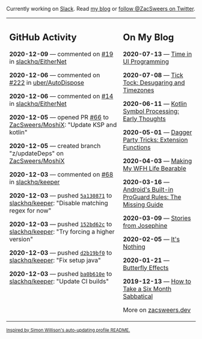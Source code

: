 Currently working on [Slack](https://slack.com/). Read [my blog](https://zacsweers.dev/) or [follow @ZacSweers on Twitter](https://twitter.com/ZacSweers).

<table><tr><td valign="top" width="60%">

## GitHub Activity
<!-- githubActivity starts -->
**2020-12-09** — commented on [#19](https://github.com/slackhq/EitherNet/issues/19#issuecomment-741618587) in [slackhq/EitherNet](https://api.github.com/repos/slackhq/EitherNet)

**2020-12-06** — commented on [#222](https://github.com/uber/AutoDispose/issues/222#issuecomment-739522884) in [uber/AutoDispose](https://api.github.com/repos/uber/AutoDispose)

**2020-12-06** — commented on [#14](https://github.com/slackhq/EitherNet/issues/14#issuecomment-739461323) in [slackhq/EitherNet](https://api.github.com/repos/slackhq/EitherNet)

**2020-12-05** — opened PR [#66](https://api.github.com/repos/ZacSweers/MoshiX/pulls/66) to [ZacSweers/MoshiX](https://api.github.com/repos/ZacSweers/MoshiX): "Update KSP and kotlin"

**2020-12-05** — created branch "z/updateDeps" on [ZacSweers/MoshiX](https://api.github.com/repos/ZacSweers/MoshiX)

**2020-12-03** — commented on [#68](https://github.com/slackhq/keeper/pull/68#issuecomment-738457899) in [slackhq/keeper](https://api.github.com/repos/slackhq/keeper)

**2020-12-03** — pushed [`5a130871`](https://github.com/slackhq/keeper/commit/5a13087192d920ce9b149c59f10b8968ee6187e0) to [slackhq/keeper](https://api.github.com/repos/slackhq/keeper): "Disable matching regex for now"

**2020-12-03** — pushed [`152bd62c`](https://github.com/slackhq/keeper/commit/152bd62c16b0bb5ab03043638ce3fc317f739fc2) to [slackhq/keeper](https://api.github.com/repos/slackhq/keeper): "Try forcing a higher version"

**2020-12-03** — pushed [`d2b19bf0`](https://github.com/slackhq/keeper/commit/d2b19bf08f6290fe163c227463d6fa866cb0d75a) to [slackhq/keeper](https://api.github.com/repos/slackhq/keeper): "Fix setup java"

**2020-12-03** — pushed [`ba0b610e`](https://github.com/slackhq/keeper/commit/ba0b610ebbcef1a97d93fc5eedb056113147ca14) to [slackhq/keeper](https://api.github.com/repos/slackhq/keeper): "Update CI builds"
<!-- githubActivity ends -->
</td><td valign="top" width="40%">

## On My Blog
<!-- blog starts -->
**2020-07-13** — [Time in UI Programming](https://www.zacsweers.dev/time-in-ui/)

**2020-07-08** — [Tick Tock: Desugaring and Timezones](https://www.zacsweers.dev/ticktock-desugaring-timezones/)

**2020-06-11** — [Kotlin Symbol Processing: Early Thoughts](https://www.zacsweers.dev/kotlin-symbol-processor-early-thoughts/)

**2020-05-01** — [Dagger Party Tricks: Extension Functions](https://www.zacsweers.dev/dagger-party-tricks-extension-functions/)

**2020-04-03** — [Making My WFH Life Bearable](https://www.zacsweers.dev/making-wfh-life-bearable/)

**2020-03-16** — [Android's Built-in ProGuard Rules: The Missing Guide](https://www.zacsweers.dev/android-proguard-rules/)

**2020-03-09** — [Stories from Josephine](https://www.zacsweers.dev/stories-from-josephine/)

**2020-02-05** — [It's Nothing](https://www.zacsweers.dev/its-nothing/)

**2020-01-21** — [Butterfly Effects](https://www.zacsweers.dev/butterfly-effects/)

**2019-12-13** — [How to Take a Six Month Sabbatical](https://www.zacsweers.dev/how-to-take-a-six-month-sabbatical/)
<!-- blog ends -->
More on [zacsweers.dev](https://zacsweers.dev/)
</td></tr></table>

<sub><a href="https://simonwillison.net/2020/Jul/10/self-updating-profile-readme/">Inspired by Simon Willison's auto-updating profile README.</a></sub>